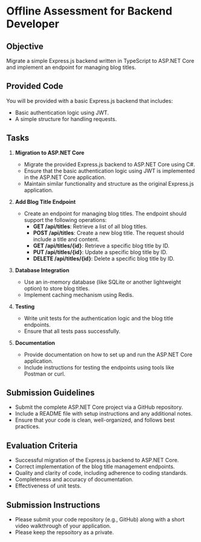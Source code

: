 # Offline Assessment for Backend Developer

## Objective

Migrate a simple Express.js backend written in TypeScript to ASP.NET Core and implement an endpoint for managing blog titles.

## Provided Code

You will be provided with a basic Express.js backend that includes:

- Basic authentication logic using JWT.
- A simple structure for handling requests.

## Tasks

1. **Migration to ASP.NET Core**
   - Migrate the provided Express.js backend to ASP.NET Core using C#.
   - Ensure that the basic authentication logic using JWT is implemented in the ASP.NET Core application.
   - Maintain similar functionality and structure as the original Express.js application.

2. **Add Blog Title Endpoint**
   - Create an endpoint for managing blog titles. The endpoint should support the following operations:
     - **GET /api/titles**: Retrieve a list of all blog titles.
     - **POST /api/titles**: Create a new blog title. The request should include a title and content.
     - **GET /api/titles/{id}**: Retrieve a specific blog title by ID.
     - **PUT /api/titles/{id}**: Update a specific blog title by ID.
     - **DELETE /api/titles/{id}**: Delete a specific blog title by ID.

3. **Database Integration**
   - Use an in-memory database (like SQLite or another lightweight option) to store blog titles.
   - Implement caching mechanism using Redis.

4. **Testing**
   - Write unit tests for the authentication logic and the blog title endpoints.
   - Ensure that all tests pass successfully.

5. **Documentation**
   - Provide documentation on how to set up and run the ASP.NET Core application.
   - Include instructions for testing the endpoints using tools like Postman or curl.

## Submission Guidelines

- Submit the complete ASP.NET Core project via a GitHub repository.
- Include a README file with setup instructions and any additional notes.
- Ensure that your code is clean, well-organized, and follows best practices.

## Evaluation Criteria

- Successful migration of the Express.js backend to ASP.NET Core.
- Correct implementation of the blog title management endpoints.
- Quality and clarity of code, including adherence to coding standards.
- Completeness and accuracy of documentation.
- Effectiveness of unit tests.

## Submission Instructions

- Please submit your code repository (e.g., GitHub) along with a short video walkthrough of your application.
- Please keep the repsoitory as a private.
